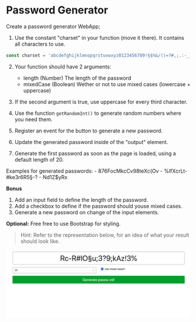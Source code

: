 # Password Generator

Create a password generator WebApp;

1. Use the constant "charset" in your function (move it there). It contains all characters to use.

```javascript
const charset = 'abcdefghijklmnopqrstuvwxyz0123456789!§$%&/()=?#,;.:-_';
```

2. Your function should have 2 arguments:

   - length (Number) The length of the password
   - mixedCase (Boolean) Wether or not to use mixed cases (lowercase + uppercase)

3. If the second argument is true, use uppercase for every third character.
4. Use the function `getRandomInt()` to generate random numbers where you need them.
5. Register an event for the button to generate a new password.
6. Update the generated password inside of the "output" element.
7. Generate the first password as soon as the page is loaded, using a default length of 20.

Examples for generated passwords: - 876FocMkcCv98teXc(Ov - %lfXcrLt-#ke3r6R5§-? - Nd1Z\$yRx

**Bonus** 
1. Add an input field to define the length of the password.   
2. Add a checkbox to define if the password should youse mixed cases.  
3. Generate a new password on change of the input elements.  

**Optional:** Free free to use Bootstrap for styling.

> Hint: Refer to the representation below, for an idea of what your result should look like.

![demo](demo.gif)
